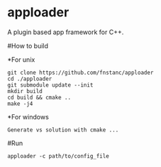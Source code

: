 # apploader
A plugin based app framework for C++.

#How to build

*For unix

    
    git clone https://github.com/fnstanc/apploader
    cd ./apploader
    git submodule update --init
    mkdir build
    cd build && cmake ..
    make -j4


*For windows

    Generate vs solution with cmake ...

#Run

    apploader -c path/to/config_file
